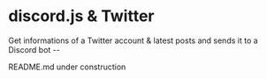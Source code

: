 # discord.js & Twitter
Get informations of a Twitter account & latest posts and sends it to a Discord bot --

README.md under construction
